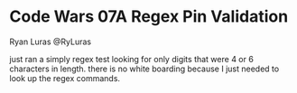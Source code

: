 # Code Wars 07A Regex Pin Validation 
Ryan Luras @RyLuras

just ran a simply regex test looking for only digits that were 4 or 6 characters in length. there is no white boarding because I just needed to look up the regex commands. 